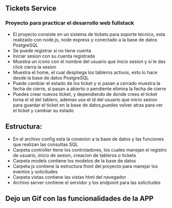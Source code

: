 ## Tickets Service

### Proyecto para practicar el desarrollo web fullstack

- El proyecto consiste en un sistema de tickets para soporte tecnico, esta realizado con node.js, node express y conectado a la base de datos PostgreSQL
- Se puede registrar si no tiene cuenta
- Iniciar sesion con su cuenta registrada
- Muestra un icono con el nombre del usuario que inicio sesion y si le das click cierra la sesion
- Muestra el home, el cual despliega los tableros activos, esto lo hace desde la base de datos PostgreSQL
- Puede cambiar el estado de los ticket y si pasan a cerrado muestra la fecha de cierre, si pasan a abierto o pendiente elimina la fecha de cierre
- Puedes crear nuevos ticket, y dependiendo de donde crees el ticket toma el id del tablero, ademas usa el id del usuario que inicio sesion para guardar el ticket en la base de datos,puedes volver atras para ver el ticket y cambiar su estado

## Estructura:

- En el archivo config esta la conexion a la base de datos y las funciones que realizan las consultas SQL
- Carpeta controller tiene los controladores, los cuales manejan el registro de usuario, inicio de sesion, creacion de tableros o tickets
- Carpeta models contiene los modelos de la base de datos
- Carpeta js contiene la estructura front del proyecto para manejar los eventos y solicitudes
- Carpeta vistas contiene las vistas html del navegador
- Archivo server contiene el servidor y los endpoint para las solicitudes 

## Dejo un Gif con las funcionalidades de la APP